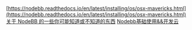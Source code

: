 [https://nodebb.readthedocs.io/en/latest/installing/os/osx-mavericks.html](https://nodebb.readthedocs.io/en/latest/installing/os/osx-mavericks.html)
[关于 NodeBB 的一些你可能知道或不知道的东西](https://v2mm.tech/topic/168/%E5%85%B3%E4%BA%8E-nodebb-%E7%9A%84%E4%B8%80%E4%BA%9B%E4%BD%A0%E5%8F%AF%E8%83%BD%E7%9F%A5%E9%81%93%E6%88%96%E4%B8%8D%E7%9F%A5%E9%81%93%E7%9A%84%E4%B8%9C%E8%A5%BF)
[Nodebb基础使用&&开发云](https://www.kancloud.cn/a632079/nodebb-cn/580495)
